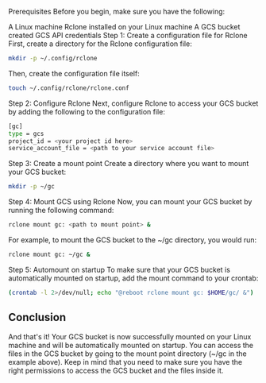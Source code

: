 Prerequisites
Before you begin, make sure you have the following:

A Linux machine
Rclone installed on your Linux machine
A GCS bucket created
GCS API credentials
Step 1: Create a configuration file for Rclone
First, create a directory for the Rclone configuration file:

```sh
mkdir -p ~/.config/rclone
```
Then, create the configuration file itself:

```sh
touch ~/.config/rclone/rclone.conf
```
Step 2: Configure Rclone
Next, configure Rclone to access your GCS bucket by adding the following to the configuration file:

```sh
[gc]
type = gcs
project_id = <your project id here>
service_account_file = <path to your service account file>
```
Step 3: Create a mount point
Create a directory where you want to mount your GCS bucket:

```sh
mkdir -p ~/gc
```
Step 4: Mount GCS using Rclone
Now, you can mount your GCS bucket by running the following command:

```sh
rclone mount gc: <path to mount point> &
```
For example, to mount the GCS bucket to the ~/gc directory, you would run:

```sh
rclone mount gc: ~/gc &
```
Step 5: Automount on startup
To make sure that your GCS bucket is automatically mounted on startup, add the mount command to your crontab:

```sh
(crontab -l 2>/dev/null; echo "@reboot rclone mount gc: $HOME/gc/ &") | crontab -
```
## Conclusion ##
And that's it! Your GCS bucket is now successfully mounted on your Linux machine and will be automatically mounted on startup. You can access the files in the GCS bucket by going to the mount point directory (~/gc in the example above). Keep in mind that you need to make sure you have the right permissions to access the GCS bucket and the files inside it.